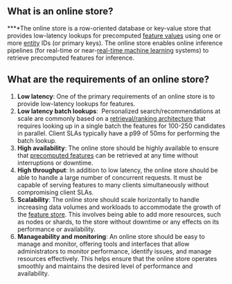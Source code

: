 **What is an online store?**
----------------------------

**‍**The online store is a row-oriented database or key-value store that provides low-latency lookups for precomputed [feature values](http://www.hopsworks.ai/dictionary/feature-value) using one or more [entity](http://www.hopsworks.ai/dictionary/entity) IDs (or primary keys). The online store enables online inference pipelines (for real-time or near-[real-time machine learning](https://www.hopsworks.ai/dictionary/real-time-machine-learning) systems) to retrieve precomputed features for inference. 

**What are the requirements of an online store?**
-------------------------------------------------

1. **Low latency**: One of the primary requirements of an online store is to provide low-latency lookups for features.
2. **Low latency batch lookups**:  Personalized search/recommendations at scale are commonly based on a [retrieval/ranking architecture](https://www.youtube.com/watch?v=9vBRjGgdyTY) that requires looking up in a single batch the features for 100-250 candidates in parallel. Client SLAs typically have a p99 of 50ms for performing the batch lookup.
3. **High availability**: The online store should be highly available to ensure that [precomputed features](http://www.hopsworks.ai/dictionary/precomputed-features) can be retrieved at any time without interruptions or downtime.
4. **High throughput**: In addition to low latency, the online store should be able to handle a large number of concurrent requests. It must be capable of serving features to many clients simultaneously without compromising client SLAs.
5. **Scalability**: The online store should scale horizontally to handle increasing data volumes and workloads to accommodate the growth of the [feature store](https://www.hopsworks.ai/dictionary/feature-store). This involves being able to add more resources, such as nodes or shards, to the store without downtime or any effects on its performance or availability.
6. **Manageability and monitoring**: An online store should be easy to manage and monitor, offering tools and interfaces that allow administrators to monitor performance, identify issues, and manage resources effectively. This helps ensure that the online store operates smoothly and maintains the desired level of performance and availability.
